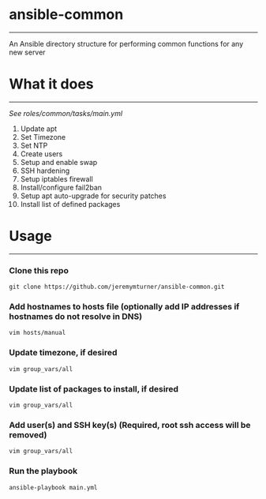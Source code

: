 # ansible-common
----------------
An Ansible directory structure for performing common functions for any new server

# What it does
--------------

_See roles/common/tasks/main.yml_

1. Update apt
2. Set Timezone
3. Set NTP
4. Create users
5. Setup and enable swap
6. SSH hardening
7. Setup iptables firewall
8. Install/configure fail2ban
9. Setup apt auto-upgrade for security patches
10. Install list of defined packages

# Usage
-------

### Clone this repo
```
git clone https://github.com/jeremymturner/ansible-common.git
```

### Add hostnames to hosts file (optionally add IP addresses if hostnames do not resolve in DNS)
```
vim hosts/manual
```

### Update timezone, if desired
```
vim group_vars/all
```

### Update list of packages to install, if desired
```
vim group_vars/all
```

### Add user(s) and SSH key(s) (Required, root ssh access will be removed)
```
vim group_vars/all
```

### Run the playbook
```
ansible-playbook main.yml
```
